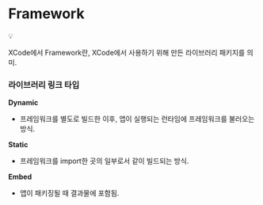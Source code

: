 # Framework

<aside>
💡

XCode에서 Framework란, XCode에서 사용하기 위해 만든 라이브러리 패키지를 의미.

</aside>

### 라이브러리 링크 타입

**Dynamic**

- 프레임워크를 별도로 빌드한 이후, 앱이 실행되는 런타임에 프레임워크를 불러오는 방식.

**Static**

- 프레임워크를 import한 곳의 일부로서 같이 빌드되는 방식.

**Embed**

- 앱이 패키징될 때 결과물에 포함됨.
